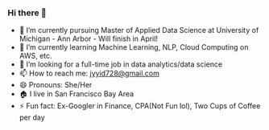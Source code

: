 ### Hi there 👋

<!--
**YanyingJiangUmich/YanyingJiangUmich** is a ✨ _special_ ✨ repository because its `README.md` (this file) appears on your GitHub profile.

Here are some ideas to get you started:

- 🔭 I’m currently working on ...
- 🌱 I’m currently learning ...
- 👯 I’m looking to collaborate on ...
- 🤔 I’m looking for help with ...
- 💬 Ask me about ...
- 📫 How to reach me: ...
- 😄 Pronouns: ...
- ⚡ Fun fact: ...
-->

- 🔭 I’m currently pursuing Master of Applied Data Science at University of Michigan - Ann Arbor - Will finish in April! 
- 🌱 I’m currently learning Machine Learning, NLP, Cloud Computing on AWS, etc.
- 👯 I’m looking for a full-time job in data analytics/data science 
- 📫 How to reach me: jyyid728@gmail.com
- 😄 Pronouns: She/Her 
- :house: I live in San Francisco Bay Area 
- ⚡ Fun fact: Ex-Googler in Finance, CPA(Not Fun lol), Two Cups of Coffee per day  
